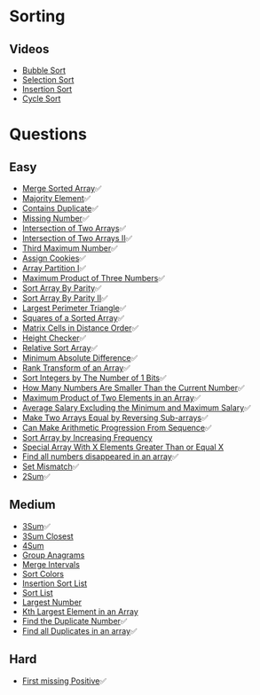 # Sorting



## Videos

- [Bubble Sort](https://youtu.be/F5MZyqRp_IM)
- [Selection Sort](https://youtu.be/Nd4SCCIHFWk)
- [Insertion Sort](https://youtu.be/By_5-RRqVeE)
- [Cycle Sort](https://www.youtube.com/watch?v=JfinxytTYFQ&list=RDCMUCBGOUQHNNtNGcGzVq5rIXjw&start_radio=1&rv=JfinxytTYFQ&t=2)

# Questions

## Easy
- [Merge Sorted Array](https://leetcode.com/problems/merge-sorted-array/)✅
- [Majority Element](https://leetcode.com/problems/majority-element/)✅
- [Contains Duplicate](https://leetcode.com/problems/contains-duplicate/)✅
- [Missing Number](https://leetcode.com/problems/missing-number/)✅
- [Intersection of Two Arrays](https://leetcode.com/problems/intersection-of-two-arrays/)✅
- [Intersection of Two Arrays II](https://leetcode.com/problems/intersection-of-two-arrays-ii/)✅
- [Third Maximum Number](https://leetcode.com/problems/third-maximum-number/)✅
- [Assign Cookies](https://leetcode.com/problems/assign-cookies/)✅
- [Array Partition I](https://leetcode.com/problems/array-partition-i/)✅
- [Maximum Product of Three Numbers](https://leetcode.com/problems/maximum-product-of-three-numbers/)✅
- [Sort Array By Parity](https://leetcode.com/problems/sort-array-by-parity/)✅
- [Sort Array By Parity II](https://leetcode.com/problems/sort-array-by-parity-ii/)✅
- [Largest Perimeter Triangle](https://leetcode.com/problems/largest-perimeter-triangle/)✅
- [Squares of a Sorted Array](https://leetcode.com/problems/squares-of-a-sorted-array/)✅
- [Matrix Cells in Distance Order](https://leetcode.com/problems/matrix-cells-in-distance-order/)✅
- [Height Checker](https://leetcode.com/problems/height-checker/)✅
- [Relative Sort Array](https://leetcode.com/problems/relative-sort-array/)✅
- [Minimum Absolute Difference](https://leetcode.com/problems/minimum-absolute-difference/)✅
- [Rank Transform of an Array](https://leetcode.com/problems/rank-transform-of-an-array/)✅
- [Sort Integers by The Number of 1 Bits](https://leetcode.com/problems/sort-integers-by-the-number-of-1-bits/)✅
- [How Many Numbers Are Smaller Than the Current Number](https://leetcode.com/problems/how-many-numbers-are-smaller-than-the-current-number/)✅
- [Maximum Product of Two Elements in an Array](https://leetcode.com/problems/maximum-product-of-two-elements-in-an-array/)✅
- [Average Salary Excluding the Minimum and Maximum Salary](https://leetcode.com/problems/average-salary-excluding-the-minimum-and-maximum-salary/)✅
- [Make Two Arrays Equal by Reversing Sub-arrays](https://leetcode.com/problems/make-two-arrays-equal-by-reversing-sub-arrays/)✅
- [Can Make Arithmetic Progression From Sequence](https://leetcode.com/problems/can-make-arithmetic-progression-from-sequence/)✅
- [Sort Array by Increasing Frequency](https://leetcode.com/problems/sort-array-by-increasing-frequency/)
- [Special Array With X Elements Greater Than or Equal X](https://leetcode.com/problems/special-array-with-x-elements-greater-than-or-equal-x/)
- [Find all numbers disappeared in an array](https://leetcode.com/problems/find-all-numbers-disappeared-in-an-array/)✅
- [Set Mismatch](https://leetcode.com/problems/set-mismatch/)✅
- [2Sum](https://leetcode.com/problems/two-sum/)✅

## Medium
- [3Sum](https://leetcode.com/problems/3sum/)✅
- [3Sum Closest](https://leetcode.com/problems/3sum-closest/)
- [4Sum](https://leetcode.com/problems/4sum/)
- [Group Anagrams](https://leetcode.com/problems/group-anagrams/)
- [Merge Intervals](https://leetcode.com/problems/merge-intervals/)
- [Sort Colors](https://leetcode.com/problems/sort-colors/)
- [Insertion Sort List](https://leetcode.com/problems/insertion-sort-list/)
- [Sort List](https://leetcode.com/problems/sort-list/)
- [Largest Number](https://leetcode.com/problems/largest-number/)
- [Kth Largest Element in an Array](https://leetcode.com/problems/kth-largest-element-in-an-array/)
- [Find the Duplicate Number](https://leetcode.com/problems/find-the-duplicate-number/)✅
- [Find all Duplicates in an array](https://leetcode.com/problems/find-all-duplicates-in-an-array/)✅

## Hard
- [First missing Positive](https://leetcode.com/problems/first-missing-positive/)✅